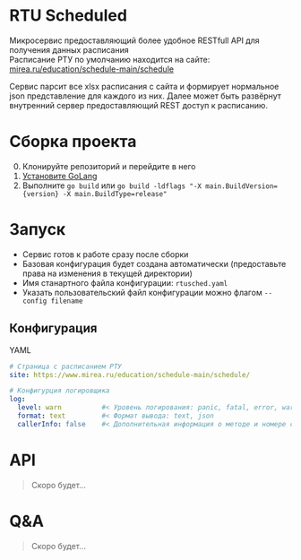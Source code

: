 # RTU Scheduled
Микросервис предоставляющий более удобное RESTfull API для получения данных расписания  
Расписание РТУ по умолчанию находится на сайте: [mirea.ru/education/schedule-main/schedule](https://www.mirea.ru/education/schedule-main/schedule/)  

Сервис парсит все xlsx расписания с сайта и формирует нормальное json представление для каждого из них.
Далее может быть развёрнут внутренний сервер предоставляющий REST доступ к расписанию.  

# Сборка проекта
0. Клонируйте репозиторий и перейдите в него
1. [Установите GoLang](https://golang.org/dl/)
2. Выполните `go build` или `go build -ldflags "-X main.BuildVersion={version} -X main.BuildType=release"`

# Запуск
- Сервис готов к работе сразу после сборки  
- Базовая конфигурация будет создана автоматически (предоставьте права на изменения в текущей директории)
- Имя станартного файла конфигурации: `rtusched.yaml`  
- Указать пользовательский файл конфигурации можно флагом `--config filename`

## Конфигурация
YAML
```yaml
# Страница с расписанием РТУ
site: https://www.mirea.ru/education/schedule-main/schedule/

# Конфигурция логировщика
log:
  level: warn          #< Уровень логирования: panic, fatal, error, warn, info, debug, trace
  format: text         #< Формат вывода: text, json
  callerInfo: false    #< Дополнительная информация о методе и номере строки
```

# API
> Скоро будет...

# Q&A
> Скоро будет...

